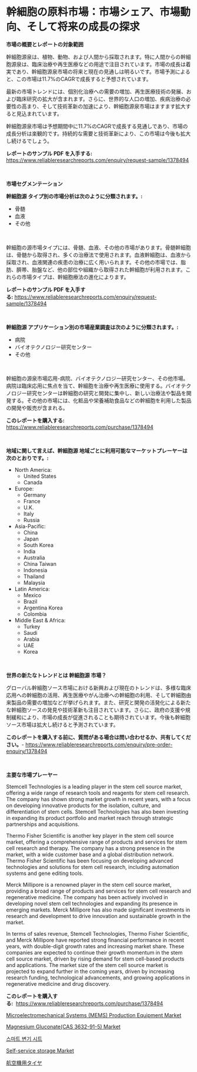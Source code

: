 <p><h1>幹細胞の原料市場：市場シェア、市場動向、そして将来の成長の探求</h1></p><p><strong>市場の概要とレポートの対象範囲</strong></p>
<p><p>幹細胞源泉は、植物、動物、および人間から採取されます。特に人間からの幹細胞源泉は、臨床治療や再生医療などの用途で注目されています。市場の成長は着実であり、幹細胞源泉市場の将来と現在の見通しは明るいです。市場予測によると、この市場は11.7%のCAGRで成長すると予想されています。</p><p>最新の市場トレンドには、個別化治療への需要の増加、再生医療技術の発展、および臨床研究の拡大が含まれます。さらに、世界的な人口の増加、疾病治療の必要性の高まり、そして技術革新の加速により、幹細胞源泉市場はますます拡大すると見込まれています。</p><p>幹細胞源泉市場は予想期間中に11.7%のCAGRで成長する見通しであり、市場の成長分析は楽観的です。持続的な需要と技術革新により、この市場は今後も拡大し続けるでしょう。</p></p>
<p><strong>レポートのサンプル PDF を入手する:</strong> <a href="https://www.reliableresearchreports.com/enquiry/request-sample/1378494">https://www.reliableresearchreports.com/enquiry/request-sample/1378494</a></p>
<p>&nbsp;</p>
<p><strong>市場セグメンテーション</strong></p>
<p><strong>幹細胞源 タイプ別の市場分析は次のように分類されます。:</strong></p>
<p><ul><li>骨髄</li><li>血液</li><li>その他</li></ul></p>
<p>&nbsp;</p>
<p><p>幹細胞の源市場タイプには、骨髄、血液、その他の市場があります。骨髄幹細胞は、骨髄から取得され、多くの治療法で使用されます。血液幹細胞は、血液から採取され、血液関連の疾患の治療に広く用いられます。その他の市場では、脂肪、臍帯、胎盤など、他の部位や組織から取得された幹細胞が利用されます。これらの市場タイプは、幹細胞療法の進化によります。</p></p>
<p><strong>レポートのサンプル PDF を入手する:</strong>&nbsp;<a href="https://www.reliableresearchreports.com/enquiry/request-sample/1378494">https://www.reliableresearchreports.com/enquiry/request-sample/1378494</a></p>
<p>&nbsp;</p>
<p><strong> 幹細胞源 アプリケーション別の市場産業調査は次のように分類されます。:</strong></p>
<p><ul><li>病院</li><li>バイオテクノロジー研究センター</li><li>その他</li></ul></p>
<p>&nbsp;</p>
<p><p>幹細胞の源泉市場応用-病院、バイオテクノロジー研究センター、その他市場。病院は臨床応用に焦点を当て、幹細胞を治療や再生医療に使用する。バイオテクノロジー研究センターは幹細胞の研究と開発に集中し、新しい治療法や製品を開発する。その他の市場には、化粧品や栄養補助食品などの幹細胞を利用した製品の開発や販売が含まれる。</p></p>
<p><strong>このレポートを購入する:</strong>&nbsp; <a href="https://www.reliableresearchreports.com/purchase/1378494">https://www.reliableresearchreports.com/purchase/1378494</a></p>
<p>&nbsp;</p>
<p><strong>地域に関して言えば、幹細胞源 地域ごとに利用可能なマーケットプレーヤーは次のとおりです。:</strong></p>
<p><ul>
    <li>
        North America:
        <ul>
            <li>United States</li>
            <li>Canada</li>
        </ul>
    </li>
    <li>
        Europe:
        <ul>
            <li>Germany</li>
            <li>France</li>
            <li>U.K.</li>
            <li>Italy</li>
            <li>Russia</li>
        </ul>
    </li>
    <li>
        Asia-Pacific:
        <ul>
            <li>China</li>
            <li>Japan</li>
            <li>South Korea</li>
            <li>India</li>
            <li>Australia</li>
            <li>China Taiwan</li>
            <li>Indonesia</li>
            <li>Thailand</li>
            <li>Malaysia</li>
        </ul>
    </li>
    <li>
        Latin America:
        <ul>
            <li>Mexico</li>
            <li>Brazil</li>
            <li>Argentina Korea</li>
            <li>Colombia</li>
        </ul>
    </li>
    <li>
        Middle East & Africa:
        <ul>
            <li>Turkey</li>
            <li>Saudi</li>
            <li>Arabia</li>
            <li>UAE</li>
            <li>Korea</li>
        </ul>
    </li>
    </ul></p>
<p>&nbsp;</p>
<p><strong>世界の新たなトレンドとは 幹細胞源 市場？</strong></p>
<p><p>グローバル幹細胞ソース市場における新興および現在のトレンドは、多様な臨床応用への幹細胞の活用、再生医療やがん治療への幹細胞の利用、そして幹細胞由来製品の需要の増加などが挙げられます。また、研究と開発の活発化による新たな幹細胞ソースの発見や技術革新も注目されています。さらに、政府の支援や規制緩和により、市場の成長が促進されることも期待されています。今後も幹細胞ソース市場は拡大し続けると予測されています。</p></p>
<p><strong>このレポートを購入する前に、質問がある場合は問い合わせるか、共有してください。</strong>- <a href="https://www.reliableresearchreports.com/enquiry/pre-order-enquiry/1378494">https://www.reliableresearchreports.com/enquiry/pre-order-enquiry/1378494</a></p>
<p>&nbsp;</p>
<p><strong>主要な市場プレーヤー</strong></p>
<p><p>Stemcell Technologies is a leading player in the stem cell source market, offering a wide range of research tools and reagents for stem cell research. The company has shown strong market growth in recent years, with a focus on developing innovative products for the isolation, culture, and differentiation of stem cells. Stemcell Technologies has also been investing in expanding its product portfolio and market reach through strategic partnerships and acquisitions.</p><p>Thermo Fisher Scientific is another key player in the stem cell source market, offering a comprehensive range of products and services for stem cell research and therapy. The company has a strong presence in the market, with a wide customer base and a global distribution network. Thermo Fisher Scientific has been focusing on developing advanced technologies and solutions for stem cell research, including automation systems and gene editing tools.</p><p>Merck Millipore is a renowned player in the stem cell source market, providing a broad range of products and services for stem cell research and regenerative medicine. The company has been actively involved in developing novel stem cell technologies and expanding its presence in emerging markets. Merck Millipore has also made significant investments in research and development to drive innovation and sustainable growth in the market.</p><p>In terms of sales revenue, Stemcell Technologies, Thermo Fisher Scientific, and Merck Millipore have reported strong financial performance in recent years, with double-digit growth rates and increasing market share. These companies are expected to continue their growth momentum in the stem cell source market, driven by rising demand for stem cell-based products and applications. The market size of the stem cell source market is projected to expand further in the coming years, driven by increasing research funding, technological advancements, and growing applications in regenerative medicine and drug discovery.</p></p>
<p><strong>このレポートを購入する:</strong>&nbsp;&nbsp;<a href="https://www.reliableresearchreports.com/purchase/1378494">https://www.reliableresearchreports.com/purchase/1378494</a></p>
<p><p><a href="https://issuu.com/reportprime-2/docs/microelectromechanical-systems-mems-production-equ">Microelectromechanical Systems (MEMS) Production Equipment Market</a></p><p><a href="https://github.com/lylyparadise/Market-Research-Report-List-2/blob/main/magnesium-gluconatecas-3632-91-5-market.md">Magnesium Gluconate(CAS 3632-91-5) Market</a></p><p><a href="https://medium.com/@cute_priencsss/2024%EB%85%84%EB%B6%80%ED%84%B0-2031%EB%85%84%EA%B9%8C%EC%A7%80%EC%9D%98-%EC%8A%A4%EB%A7%88%ED%8A%B8-%ED%99%94%EC%9E%A5%EC%8B%A4-%EC%A2%8C%EC%84%9D-%EC%8B%9C%EC%9E%A5-%EB%B6%84%EC%84%9D-%EB%B0%8F-%ED%81%AC%EA%B8%B0-%EC%98%88%EC%B8%A1-6e48fb44900c">스마트 변기 시트</a></p><p><a href="https://issuu.com/reportprime-2/docs/self-service-storage-market-size-2030.pptx">Self-service storage Market</a></p><p><a href="https://medium.com/@kaydenjohns1964/%E8%88%AA%E7%A9%BA%E6%A9%9F%E3%82%BF%E3%82%A4%E3%83%A4%E5%B8%82%E5%A0%B4-2031%E5%B9%B4%E3%81%BE%E3%81%A7%E3%81%AE%E3%83%88%E3%83%AC%E3%83%B3%E3%83%89-%E4%BA%88%E6%B8%AC-%E7%AB%B6%E4%BA%89%E5%88%86%E6%9E%90-15a0cabed819">航空機用タイヤ</a></p></p>